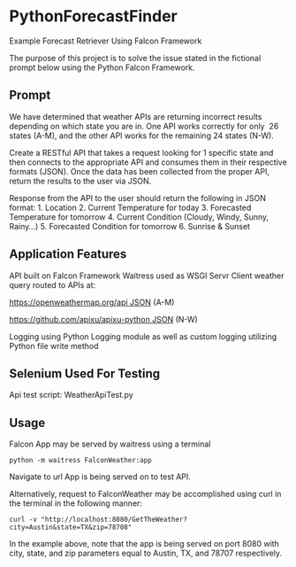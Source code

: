 


PythonForecastFinder
=======================
Example Forecast Retriever Using Falcon Framework

The purpose of this project is to solve the issue stated in the fictional prompt below using the Python Falcon Framework. 

Prompt
------------

We have determined that weather APIs are returning incorrect results depending on which state you are in. One API works correctly for only  26 states (A-M), and the other API works for the remaining 24 states (N-W).

Create a RESTful API that takes a request looking for 1 specific state and then connects to the appropriate API and consumes them in their respective formats (JSON). Once the data has been collected from the proper API, return the results to the user via JSON.

Response from the API to the user should return the following in JSON format:
    1. Location
    2. Current Temperature for today
    3. Forecasted Temperature for tomorrow
    4. Current Condition (Cloudy, Windy, Sunny, Rainy…)
    5. Forecasted Condition for tomorrow
    6. Sunrise & Sunset


Application Features
-------
API built on Falcon Framework
Waitress used as WSGI Servr
Client weather query routed to APIs at:

https://openweathermap.org/api JSON (A-M)

https://github.com/apixu/apixu-python JSON (N-W)

Logging using Python Logging module as well as custom logging utilizing Python file write method




Selenium Used For Testing
-------------

Api test script: WeatherApiTest.py




Usage
-------------

Falcon App may be served by waitress using a terminal



    python -m waitress FalconWeather:app
    
Navigate to url App is being served on to test API. 


Alternatively, request to FalconWeather may be accomplished using curl in the terminal in the following manner:

    curl -v "http://localhost:8080/GetTheWeather?city=Austin&state=TX&zip=78708"

In the example above, note that the app is being served on port 8080 with city, state, and zip parameters equal to Austin, TX, and 78707 respectively. 

